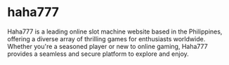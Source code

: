 # haha777
Haha777 is a leading online slot machine website based in the Philippines, offering a diverse array of thrilling games for enthusiasts worldwide. Whether you're a seasoned player or new to online gaming, Haha777 provides a seamless and secure platform to explore and enjoy.
